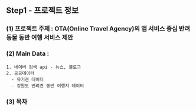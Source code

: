 ## Step1 - 프로젝트 정보
### (1) 프로젝트 주제 : OTA(Online Travel Agency)의 앱 서비스 중심 반려동물 동반 여행 서비스 제안
### (2) Main Data :
    1. 네이버 검색 api - 뉴스, 블로그
    2. 공공데이터
      - 유기견 데이터
      - 강원도 반려견 동반 여행지 데이터 
### (3) 목차
